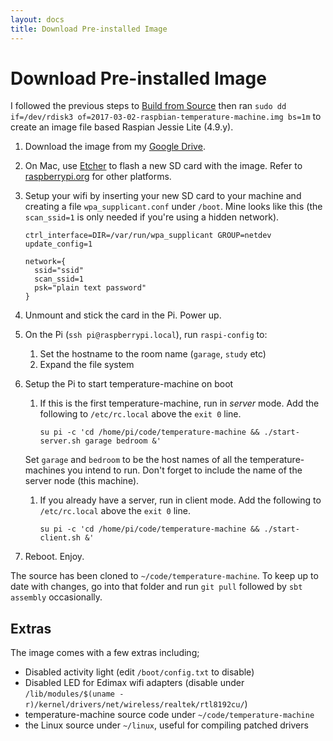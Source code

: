 ```yaml
---
layout: docs
title: Download Pre-installed Image
---
```


# Download Pre-installed Image

I followed the previous steps to [Build from Source](build_from_source.html) then ran `sudo dd if=/dev/rdisk3 of=2017-03-02-raspbian-temperature-machine.img bs=1m` to create an image file based Raspian Jessie Lite (4.9.y). 

1. Download the image from my [Google Drive](https://drive.google.com/file/d/13mrmYviFIXdaKUU9EF5_7l38QV3jqRFM/view?usp=sharing).
1. On Mac, use [Etcher](https://etcher.io/) to flash a new SD card with the image. Refer to [raspberrypi.org](https://www.raspberrypi.org/documentation/installation/installing-images/) for other platforms.
1. Setup your wifi by inserting your new SD card to your machine and creating a file `wpa_supplicant.conf` under `/boot`. Mine looks like this (the `scan_ssid=1` is only needed if you're using a hidden network). 

    ```
    ctrl_interface=DIR=/var/run/wpa_supplicant GROUP=netdev
    update_config=1
    
    network={
      ssid="ssid"
      scan_ssid=1
      psk="plain text password"
    }
    ```
1. Unmount and stick the card in the Pi. Power up. 
1. On the Pi (`ssh pi@raspberrypi.local`), run `raspi-config` to:
    1. Set the hostname to the room name (`garage`, `study` etc) 
    1. Expand the file system
1. Setup the Pi to start temperature-machine on boot
    1. If this is the first temperature-machine, run in _server_ mode. Add the following to `/etc/rc.local` above the `exit 0` line.
    
        ```
        su pi -c 'cd /home/pi/code/temperature-machine && ./start-server.sh garage bedroom &'
        ```
    
    Set `garage` and `bedroom` to be the host names of all the temperature-machines you intend to run. Don't forget to include the name of the server node (this machine).
    
    1. If you already have a server, run in client mode. Add the following to `/etc/rc.local` above the `exit 0` line.

        ```
        su pi -c 'cd /home/pi/code/temperature-machine && ./start-client.sh &'
        ```
    
1. Reboot. Enjoy.

The source has been cloned to `~/code/temperature-machine`. To keep up to date with changes, go into that folder and run `git pull` followed by `sbt assembly` occasionally.


## Extras

The image comes with a few extras including;
 
* Disabled activity light (edit `/boot/config.txt` to disable)
* Disabled LED for Edimax wifi adapters (disable under `/lib/modules/$(uname -r)/kernel/drivers/net/wireless/realtek/rtl8192cu/`)
* temperature-machine source code under `~/code/temperature-machine`
* the Linux source under `~/linux`, useful for compiling patched drivers

